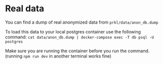 # Real data

You can find a dump of real anonymized data from `prkl/data/anon_db.dump`

To load this data to your local postgres container use the following command:
`
cat data/anon_db.dump | docker-compose exec -T db psql -U postgres
`

Make sure you are running the container before you run the command. (running `npm run dev` in another terminal works fine)
